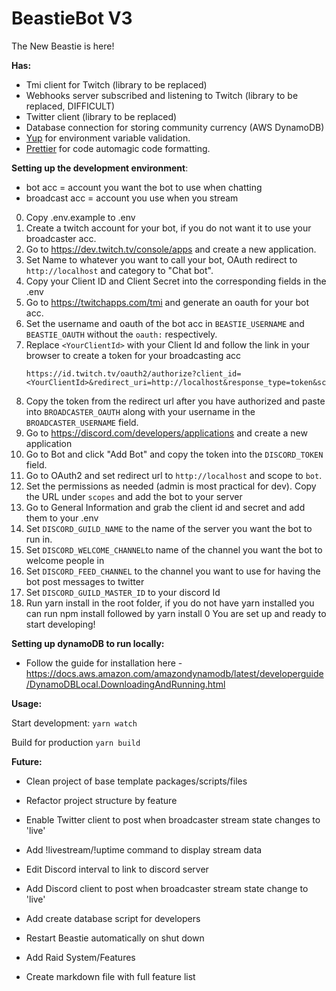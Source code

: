# BeastieBot V3

The New Beastie is here!

**Has:**

- Tmi client for Twitch (library to be replaced)
- Webhooks server subscribed and listening to Twitch (library to be replaced, DIFFICULT)
- Twitter client (library to be replaced)
- Database connection for storing community currency (AWS DynamoDB)
- [Yup](https://github.com/jquense/yup) for environment variable validation.
- [Prettier](https://prettier.io/) for code automagic code formatting.

**Setting up the development environment**:

- bot acc = account you want the bot to use when chatting
- broadcast acc = account you use when you stream

0. Copy .env.example to .env
1. Create a twitch account for your bot, if you do not want it to use your broadcaster acc.
1. Go to https://dev.twitch.tv/console/apps and create a new application.
1. Set Name to whatever you want to call your bot, OAuth redirect to `http://localhost` and category to "Chat bot".
1. Copy your Client ID and Client Secret into the corresponding fields in the .env
1. Go to https://twitchapps.com/tmi and generate an oauth for your bot acc.
1. Set the username and oauth of the bot acc in `BEASTIE_USERNAME` and `BEASTIE_OAUTH` without the `oauth:` respectively.
1. Replace `<YourClientId>` with your Client Id and follow the link in your browser to create a token for your broadcasting acc
   ```
   https://id.twitch.tv/oauth2/authorize?client_id=<YourClientId>&redirect_uri=http://localhost&response_type=token&scope=chat:read+chat:edit+channel:moderate+whispers:read+whispers:edit+channel_editor
   ```
1. Copy the token from the redirect url after you have authorized and paste into `BROADCASTER_OAUTH` along with your username in the `BROADCASTER_USERNAME` field.
1. Go to https://discord.com/developers/applications and create a new application
1. Go to Bot and click "Add Bot" and copy the token into the `DISCORD_TOKEN` field.
1. Go to OAuth2 and set redirect url to `http://localhost` and scope to `bot`.
1. Set the permissions as needed (admin is most practical for dev). Copy the URL under `scopes` and add the bot to your server
1. Go to General Information and grab the client id and secret and add them to your .env
1. Set `DISCORD_GUILD_NAME` to the name of the server you want the bot to run in.
1. Set `DISCORD_WELCOME_CHANNEL`to name of the channel you want the bot to welcome people in
1. Set `DISCORD_FEED_CHANNEL` to the channel you want to use for having the bot post messages to twitter
1. Set `DISCORD_GUILD_MASTER_ID` to your discord Id
1. Run yarn install in the root folder, if you do not have yarn installed you can run npm install followed by yarn install
   0 You are set up and ready to start developing!

**Setting up dynamoDB to run locally:**

- Follow the guide for installation here - https://docs.aws.amazon.com/amazondynamodb/latest/developerguide/DynamoDBLocal.DownloadingAndRunning.html

**Usage:**

Start development: `yarn watch`

Build for production `yarn build`

**Future:**

- Clean project of base template packages/scripts/files
- Refactor project structure by feature
- Enable Twitter client to post when broadcaster stream state changes to 'live'
- Add !livestream/!uptime command to display stream data
- Edit Discord interval to link to discord server
- Add Discord client to post when broadcaster stream state change to 'live'

- Add create database script for developers
- Restart Beastie automatically on shut down

- Add Raid System/Features
- Create markdown file with full feature list
